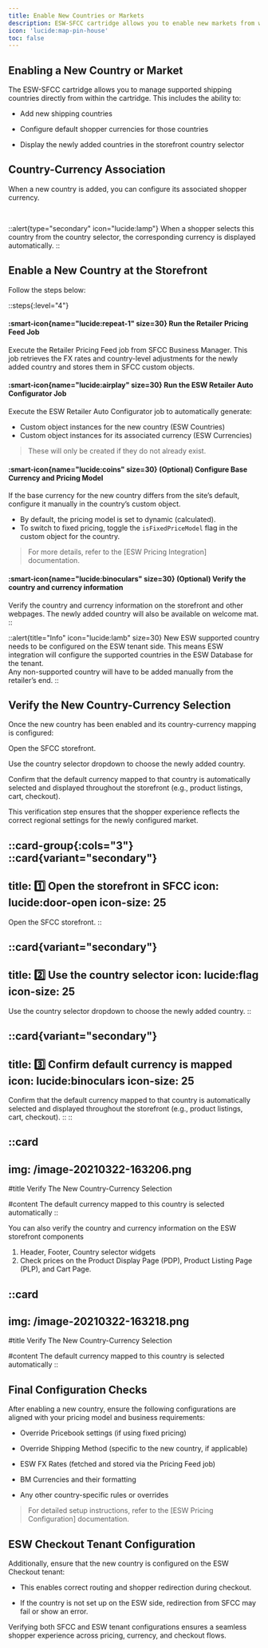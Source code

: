 ```yaml
---
title: Enable New Countries or Markets
description: ESW-SFCC cartridge allows you to enable new markets from within the cartridge
icon: 'lucide:map-pin-house'
toc: false
---
```


## Enabling a New Country or Market

The ESW-SFCC cartridge allows you to manage supported shipping countries directly from within the cartridge. This includes the ability to:

- Add new shipping countries

- Configure default shopper currencies for those countries

- Display the newly added countries in the storefront country selector

## Country-Currency Association

When a new country is added, you can configure its associated shopper currency.

<br>

::alert{type="secondary" icon="lucide:lamp"}
  When a shopper selects this country from the country selector, the corresponding currency is displayed automatically.
::

## Enable a New Country at the Storefront

Follow the steps below:

::steps{:level="4"}
  #### :smart-icon{name="lucide:repeat-1" size=30} Run the Retailer Pricing Feed Job

  Execute the Retailer Pricing Feed job from SFCC Business Manager. This job retrieves the FX rates and country-level adjustments for the newly added country and stores them in SFCC custom objects.


  #### :smart-icon{name="lucide:airplay" size=30} Run the ESW Retailer Auto Configurator Job

  Execute the ESW Retailer Auto Configurator job to automatically generate:
  - Custom object instances for the new country (ESW Countries)
  - Custom object instances for its associated currency (ESW Currencies)

  > These will only be created if they do not already exist.

  #### :smart-icon{name="lucide:coins" size=30} (Optional) Configure Base Currency and Pricing Model

  If the base currency for the new country differs from the site’s default, configure it manually in the country’s custom object.
  - By default, the pricing model is set to dynamic (calculated).
  - To switch to fixed pricing, toggle the `isFixedPriceModel` flag in the custom object for the country.

  > For more details, refer to the [ESW Pricing Integration] documentation.

  #### :smart-icon{name="lucide:binoculars" size=30} (Optional) Verify the country and currency information

  Verify the country and currency information on the storefront and other webpages. The newly added country will also be available on welcome mat.
::

::alert{title="Info" icon="lucide:lamb" size=30}
  New ESW supported country needs to be configured on the ESW tenant side. This means ESW integration will configure the supported countries in the ESW Database for the tenant. <br>
  Any non-supported country will have to be added manually from the retailer’s end.
::


## Verify the New Country-Currency Selection

Once the new country has been enabled and its country-currency mapping is configured:

Open the SFCC storefront.

Use the country selector dropdown to choose the newly added country.

Confirm that the default currency mapped to that country is automatically selected and displayed throughout the storefront (e.g., product listings, cart, checkout).

This verification step ensures that the shopper experience reflects the correct regional settings for the newly configured market.


::card-group{:cols="3"}
  ::card{variant="secondary"}
  ---
  title: 1️⃣ Open the storefront in SFCC
  icon: lucide:door-open
  icon-size: 25
  ---
  Open the SFCC storefront.
  ::

  ::card{variant="secondary"}
  ---
  title: 2️⃣ Use the country selector 
  icon: lucide:flag
  icon-size: 25
  ---
  Use the country selector dropdown to choose the newly added country.
  ::

  ::card{variant="secondary"}
  ---
  title: 3️⃣ Confirm default currency is mapped
  icon: lucide:binoculars
  icon-size: 25
  ---
  Confirm that the default currency mapped to that country is automatically selected and displayed throughout the storefront (e.g., product listings, cart, checkout).
  ::
::

::card
---
img: /image-20210322-163206.png
---
#title
Verify The New Country-Currency Selection

#content
The default currency mapped to this country is selected automatically
::

You can also verify the country and currency information on the ESW storefront components 
1. Header, Footer, Country selector widgets
2. Check prices on the Product Display Page (PDP), Product Listing Page (PLP), and Cart Page.


::card
---
img: /image-20210322-163218.png
---
#title
Verify The New Country-Currency Selection

#content
The default currency mapped to this country is selected automatically
::

## Final Configuration Checks

After enabling a new country, ensure the following configurations are aligned with your pricing model and business requirements:

- Override Pricebook settings (if using fixed pricing)

- Override Shipping Method (specific to the new country, if applicable)

- ESW FX Rates (fetched and stored via the Pricing Feed job)

- BM Currencies and their formatting

- Any other country-specific rules or overrides

> For detailed setup instructions, refer to the [ESW Pricing Configuration] documentation.

## ESW Checkout Tenant Configuration

Additionally, ensure that the new country is configured on the ESW Checkout tenant:

- This enables correct routing and shopper redirection during checkout.

- If the country is not set up on the ESW side, redirection from SFCC may fail or show an error.

Verifying both SFCC and ESW tenant configurations ensures a seamless shopper experience across pricing, currency, and checkout flows.